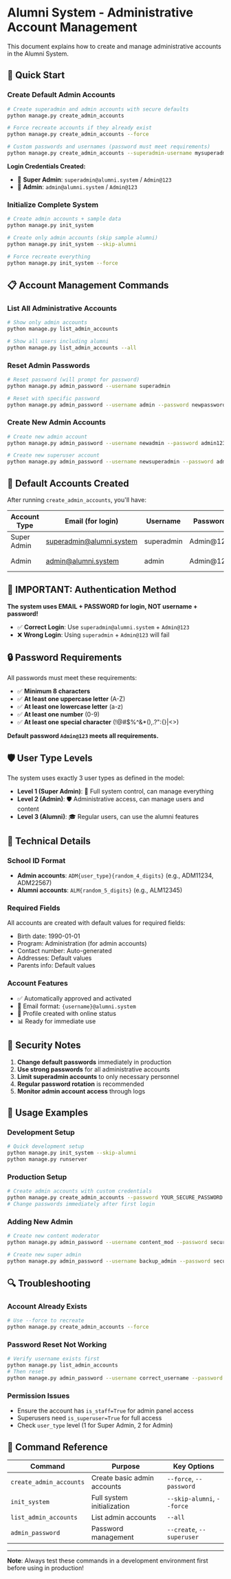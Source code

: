 # Alumni System - Administrative Account Management

This document explains how to create and manage administrative accounts in the Alumni System.

## 🚀 Quick Start

### Create Default Admin Accounts
```bash
# Create superadmin and admin accounts with secure defaults
python manage.py create_admin_accounts

# Force recreate accounts if they already exist  
python manage.py create_admin_accounts --force

# Custom passwords and usernames (password must meet requirements)
python manage.py create_admin_accounts --superadmin-username mysuperadmin --admin-username myadmin --password "MySecure@123"
```

**Login Credentials Created:**
- 📧 **Super Admin**: `superadmin@alumni.system` / `Admin@123`
- 📧 **Admin**: `admin@alumni.system` / `Admin@123`

### Initialize Complete System
```bash
# Create admin accounts + sample data
python manage.py init_system

# Create only admin accounts (skip sample alumni)
python manage.py init_system --skip-alumni

# Force recreate everything
python manage.py init_system --force
```

## 📋 Account Management Commands

### List All Administrative Accounts
```bash
# Show only admin accounts
python manage.py list_admin_accounts

# Show all users including alumni
python manage.py list_admin_accounts --all
```

### Reset Admin Passwords
```bash
# Reset password (will prompt for password)
python manage.py admin_password --username superadmin

# Reset with specific password
python manage.py admin_password --username admin --password newpassword123
```

### Create New Admin Accounts
```bash
# Create new admin account
python manage.py admin_password --username newadmin --password admin123 --create

# Create new superuser account
python manage.py admin_password --username newsuperadmin --password admin123 --create --superuser
```

## 🔐 Default Accounts Created

After running `create_admin_accounts`, you'll have:

| Account Type | Email (for login) | Username | Password | Permissions |
|-------------|------------------|----------|----------|------------|
| Super Admin | superadmin@alumni.system | superadmin | Admin@123 | Full system access |
| Admin | admin@alumni.system | admin | Admin@123 | Admin panel access |

## 🚨 IMPORTANT: Authentication Method

**The system uses EMAIL + PASSWORD for login, NOT username + password!**

- ✅ **Correct Login**: Use `superadmin@alumni.system` + `Admin@123`  
- ❌ **Wrong Login**: Using `superadmin` + `Admin@123` will fail

## 🔒 Password Requirements

All passwords must meet these requirements:
- ✅ **Minimum 8 characters**
- ✅ **At least one uppercase letter** (A-Z)
- ✅ **At least one lowercase letter** (a-z)  
- ✅ **At least one number** (0-9)
- ✅ **At least one special character** (!@#$%^&*(),.?":{}|<>)

**Default password `Admin@123` meets all requirements.**

## 🛡️ User Type Levels

The system uses exactly 3 user types as defined in the model:

- **Level 1 (Super Admin)**: 👑 Full system control, can manage everything
- **Level 2 (Admin)**: 🛡️ Administrative access, can manage users and content  
- **Level 3 (Alumni)**: 🎓 Regular users, can use the alumni features

## 🔧 Technical Details

### School ID Format
- **Admin accounts**: `ADM{user_type}{random_4_digits}` (e.g., ADM11234, ADM22567)
- **Alumni accounts**: `ALM{random_5_digits}` (e.g., ALM12345)

### Required Fields
All accounts are created with default values for required fields:
- Birth date: 1990-01-01
- Program: Administration (for admin accounts)
- Contact number: Auto-generated
- Addresses: Default values
- Parents info: Default values

### Account Features
- ✅ Automatically approved and activated
- 📧 Email format: `{username}@alumni.system`
- 🔐 Profile created with online status
- 📊 Ready for immediate use

## 🚨 Security Notes

1. **Change default passwords** immediately in production
2. **Use strong passwords** for all administrative accounts
3. **Limit superadmin accounts** to only necessary personnel
4. **Regular password rotation** is recommended
5. **Monitor admin account access** through logs

## 📖 Usage Examples

### Development Setup
```bash
# Quick development setup
python manage.py init_system --skip-alumni
python manage.py runserver
```

### Production Setup
```bash
# Create admin accounts with custom credentials
python manage.py create_admin_accounts --password YOUR_SECURE_PASSWORD
# Change passwords immediately after first login
```

### Adding New Admin
```bash
# Create new content moderator
python manage.py admin_password --username content_mod --password secure123 --create

# Create new super admin
python manage.py admin_password --username backup_admin --password secure123 --create --superuser
```

## 🔍 Troubleshooting

### Account Already Exists
```bash
# Use --force to recreate
python manage.py create_admin_accounts --force
```

### Password Reset Not Working
```bash
# Verify username exists first
python manage.py list_admin_accounts
# Then reset
python manage.py admin_password --username correct_username --password newpassword
```

### Permission Issues
- Ensure the account has `is_staff=True` for admin panel access
- Superusers need `is_superuser=True` for full access
- Check `user_type` level (1 for Super Admin, 2 for Admin)

## 📝 Command Reference

| Command | Purpose | Key Options |
|---------|---------|-------------|
| `create_admin_accounts` | Create basic admin accounts | `--force`, `--password` |
| `init_system` | Full system initialization | `--skip-alumni`, `--force` |
| `list_admin_accounts` | List admin accounts | `--all` |
| `admin_password` | Password management | `--create`, `--superuser` |

---

**Note**: Always test these commands in a development environment first before using in production!
